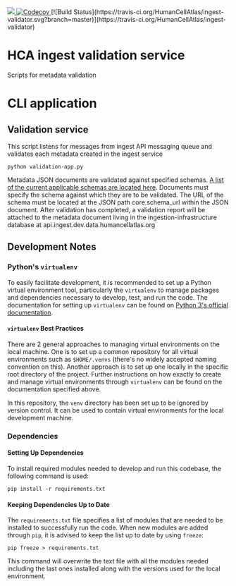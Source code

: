 <a href="https://codeclimate.com/github/HumanCellAtlas/ingest-validator/maintainability">
    <img src="https://api.codeclimate.com/v1/badges/acb71b5e1472ff38cbb2/maintainability" />
</a>
<a href="https://codecov.io/gh/HumanCellAtlas/ingest-validator">
  <img src="https://codecov.io/gh/HumanCellAtlas/ingest-validator/branch/master/graph/badge.svg" alt="Codecov" />
</a>
[![Build Status](https://travis-ci.org/HumanCellAtlas/ingest-validator.svg?branch=master)](https://travis-ci.org/HumanCellAtlas/ingest-validator)

# HCA ingest validation service

Scripts for metadata validation 


# CLI application 
## Validation service

This script listens for messages from ingest API messaging queue and validates each metadata created in the ingest service

```
python validation-app.py
```

Metadata JSON documents are validated against specified schemas. 
[A list of the current applicable schemas are located here](https://github.com/HumanCellAtlas/metadata-schema/tree/master/json_schema).
Documents must specify the schema against which they are to be validated. The URL of the schema must be located at the 
JSON path core.schema_url within the JSON document. After validation has completed, a validation report will be 
attached to the metadata document living in the ingestion-infrastructure database at api.ingest.dev.data.humancellatlas.org

## Development Notes

### Python's `virtualenv`

To easily facilitate development, it is recommended to set up a Python virtual environment tool, particularly the 
`virtualenv` to manage packages and dependencies necessary to develop, test, and run the code. The documentation for setting 
up `virtualenv` can be found on [Python 3's official documentation](https://packaging.python.org/guides/installing-using-pip-and-virtualenv).

#### `virtualenv` Best Practices

There are 2 general approaches to managing virtual environments on the local machine. One is to set up a common repository
for all virtual environments such as `$HOME/.venvs` (there's no widely accepted naming convention on this). Another
approach is to set up one locally in the specific root directory of the project. Further instructions on how exactly to 
create and manage virtual environments through `virtualenv` can be found on the documentation specified above.

In this repository, the `venv` directory has been set up to be ignored by version control. It can be used to contain
virtual environments for the local development machine. 
 
### Dependencies

#### Setting Up Dependencies

To install required modules needed to develop and run this codebase, the following command is used:

```
pip install -r requirements.txt
```

#### Keeping Dependencies Up to Date

The `requirements.txt` file specifies a list of modules that are needed to be installed to successfully run the code. 
When new modules are added through `pip`, it is advised to keep the list up to date by using `freeze`:

    pip freeze > requirements.txt
    
This command will overwrite the text file with all the modules needed including the last ones installed along with the
versions used for the local environment. 